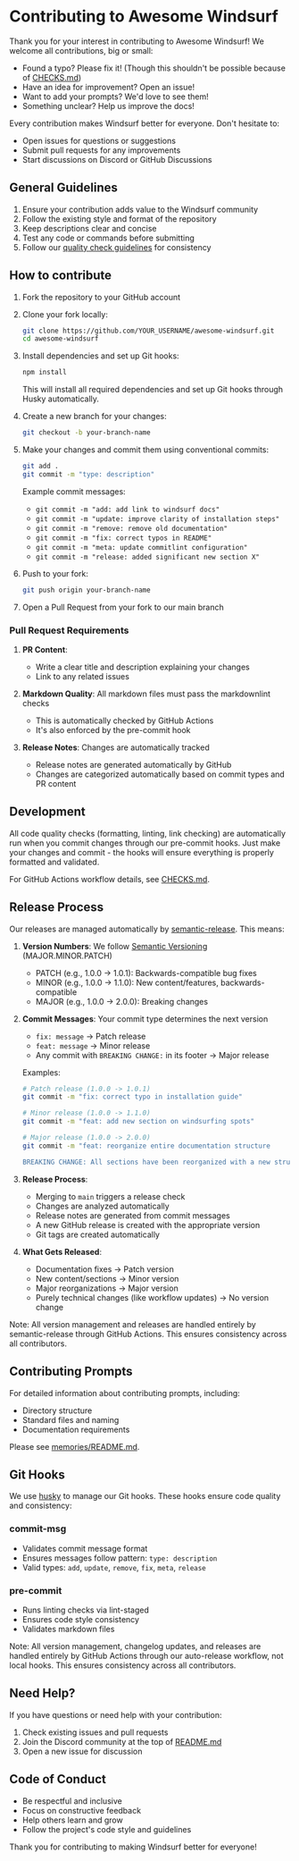 # Contributing to Awesome Windsurf

Thank you for your interest in contributing to Awesome Windsurf! We welcome all contributions, big or small:

- Found a typo? Please fix it! (Though this shouldn't be possible because of [CHECKS.md](CHECKS.md))
- Have an idea for improvement? Open an issue!
- Want to add your prompts? We'd love to see them!
- Something unclear? Help us improve the docs!

Every contribution makes Windsurf better for everyone. Don't hesitate to:

- Open issues for questions or suggestions
- Submit pull requests for any improvements
- Start discussions on Discord or GitHub Discussions

## General Guidelines

1. Ensure your contribution adds value to the Windsurf community
2. Follow the existing style and format of the repository
3. Keep descriptions clear and concise
4. Test any code or commands before submitting
5. Follow our [quality check guidelines](CHECKS.md) for consistency

## How to contribute

1. Fork the repository to your GitHub account

2. Clone your fork locally:

   ```bash
   git clone https://github.com/YOUR_USERNAME/awesome-windsurf.git
   cd awesome-windsurf
   ```

3. Install dependencies and set up Git hooks:

   ```bash
   npm install
   ```

   This will install all required dependencies and set up Git hooks through Husky automatically.

4. Create a new branch for your changes:

   ```bash
   git checkout -b your-branch-name
   ```

5. Make your changes and commit them using conventional commits:

   ```bash
   git add .
   git commit -m "type: description"
   ```

   Example commit messages:

   - `git commit -m "add: add link to windsurf docs"`
   - `git commit -m "update: improve clarity of installation steps"`
   - `git commit -m "remove: remove old documentation"`
   - `git commit -m "fix: correct typos in README"`
   - `git commit -m "meta: update commitlint configuration"`
   - `git commit -m "release: added significant new section X"`

6. Push to your fork:

   ```bash
   git push origin your-branch-name
   ```

7. Open a Pull Request from your fork to our main branch

### Pull Request Requirements

1. **PR Content**:

   - Write a clear title and description explaining your changes
   - Link to any related issues

2. **Markdown Quality**: All markdown files must pass the markdownlint checks

   - This is automatically checked by GitHub Actions
   - It's also enforced by the pre-commit hook

3. **Release Notes**: Changes are automatically tracked
   - Release notes are generated automatically by GitHub
   - Changes are categorized automatically based on commit types and PR content

## Development

All code quality checks (formatting, linting, link checking) are automatically run when you commit changes through our pre-commit hooks. Just make your changes and commit - the hooks will ensure everything is properly formatted and validated.

For GitHub Actions workflow details, see [CHECKS.md](CHECKS.md).

## Release Process

Our releases are managed automatically by [semantic-release](https://semantic-release.gitbook.io/semantic-release). This means:

1. **Version Numbers**: We follow [Semantic Versioning](https://semver.org/) (MAJOR.MINOR.PATCH)

   - PATCH (e.g., 1.0.0 -> 1.0.1): Backwards-compatible bug fixes
   - MINOR (e.g., 1.0.0 -> 1.1.0): New content/features, backwards-compatible
   - MAJOR (e.g., 1.0.0 -> 2.0.0): Breaking changes

2. **Commit Messages**: Your commit type determines the next version

   - `fix: message` -> Patch release
   - `feat: message` -> Minor release
   - Any commit with `BREAKING CHANGE:` in its footer -> Major release

   Examples:

   ```bash
   # Patch release (1.0.0 -> 1.0.1)
   git commit -m "fix: correct typo in installation guide"

   # Minor release (1.0.0 -> 1.1.0)
   git commit -m "feat: add new section on windsurfing spots"

   # Major release (1.0.0 -> 2.0.0)
   git commit -m "feat: reorganize entire documentation structure

   BREAKING CHANGE: All sections have been reorganized with a new structure"
   ```

3. **Release Process**:

   - Merging to `main` triggers a release check
   - Changes are analyzed automatically
   - Release notes are generated from commit messages
   - A new GitHub release is created with the appropriate version
   - Git tags are created automatically

4. **What Gets Released**:
   - Documentation fixes -> Patch version
   - New content/sections -> Minor version
   - Major reorganizations -> Major version
   - Purely technical changes (like workflow updates) -> No version change

Note: All version management and releases are handled entirely by semantic-release through GitHub Actions. This ensures consistency across all contributors.

## Contributing Prompts

For detailed information about contributing prompts, including:

- Directory structure
- Standard files and naming
- Documentation requirements

Please see [memories/README.md](memories/README.md).

## Git Hooks

We use [husky](https://github.com/typicode/husky) to manage our Git hooks. These hooks ensure code quality and consistency:

### commit-msg

- Validates commit message format
- Ensures messages follow pattern: `type: description`
- Valid types: `add`, `update`, `remove`, `fix`, `meta`, `release`

### pre-commit

- Runs linting checks via lint-staged
- Ensures code style consistency
- Validates markdown files

Note: All version management, changelog updates, and releases are handled entirely by GitHub Actions through our auto-release workflow, not local hooks. This ensures consistency across all contributors.

## Need Help?

If you have questions or need help with your contribution:

1. Check existing issues and pull requests
2. Join the Discord community at the top of [README.md](README.md)
3. Open a new issue for discussion

## Code of Conduct

- Be respectful and inclusive
- Focus on constructive feedback
- Help others learn and grow
- Follow the project's code style and guidelines

Thank you for contributing to making Windsurf better for everyone!
